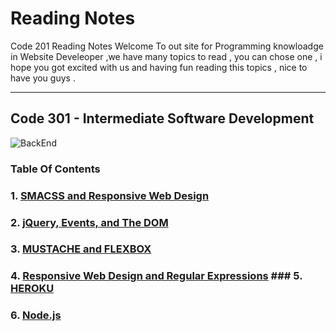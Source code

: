 # Reading Notes

Code 201 Reading Notes
Welcome To out site for Programming knowloadge in Website Develeoper ,we have many topics to read , you can chose one , i hope you got excited with us and having fun reading this topics , nice to have you guys .

* * *
## Code 301 - Intermediate Software Development

![BackEnd](https://www.guru99.com/images/1/091318_0717_WhatisBacke1.png)

### Table Of Contents
### 1. [SMACSS and Responsive Web Design](Read1.md) 
### 2. [jQuery, Events, and The DOM](Read2.md) 
### 3. [MUSTACHE and FLEXBOX](Read3.md) 
### 4. [Responsive Web Design and Regular Expressions](Read4.md) ### 5. [HEROKU](Read5.md) 
### 6. [Node.js](Read6.md) 